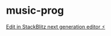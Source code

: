 # music-prog

[Edit in StackBlitz next generation editor ⚡️](https://stackblitz.com/~/github.com/wiccanrade/music-prog)